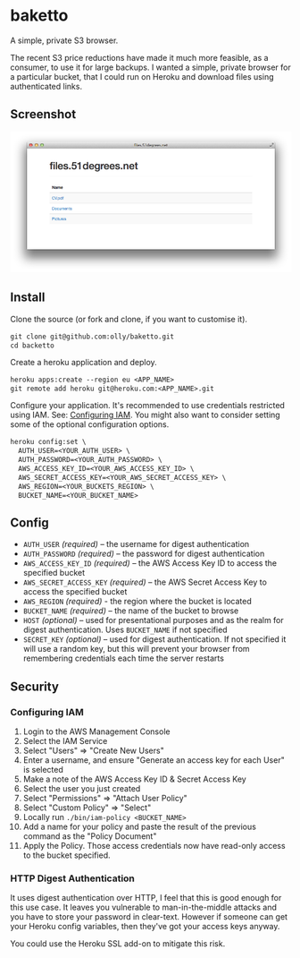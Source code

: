 baketto
=======

A simple, private S3 browser.

The recent S3 price reductions have made it much more feasible, as a consumer, to use it for large backups. I wanted a simple, private browser for a particular bucket, that I could run on Heroku and download files using authenticated links.

## Screenshot

![screenshot](doc/screenshot.png)

## Install

Clone the source (or fork and clone, if you want to customise it).

    git clone git@github.com:olly/baketto.git
    cd backetto

Create a heroku application and deploy.

    heroku apps:create --region eu <APP_NAME>
    git remote add heroku git@heroku.com:<APP_NAME>.git

Configure your application. It's recommended to use credentials restricted using IAM. See: [Configuring IAM](#configuring-iam). You might also want to consider setting some of the optional configuration options.

    heroku config:set \
      AUTH_USER=<YOUR_AUTH_USER> \
      AUTH_PASSWORD=<YOUR_AUTH_PASSWORD> \
      AWS_ACCESS_KEY_ID=<YOUR_AWS_ACCESS_KEY_ID> \
      AWS_SECRET_ACCESS_KEY=<YOUR_AWS_SECRET_ACCESS_KEY> \
      AWS_REGION=<YOUR_BUCKETS_REGION> \
      BUCKET_NAME=<YOUR_BUCKET_NAME>

## Config

* `AUTH_USER` _(required)_ – the username for digest authentication
* `AUTH_PASSWORD` _(required)_ – the password for digest authentication
* `AWS_ACCESS_KEY_ID` _(required)_ – the AWS Access Key ID to access the specified bucket
* `AWS_SECRET_ACCESS_KEY` _(required)_ – the AWS Secret Access Key to access the specified bucket
* `AWS_REGION` _(required)_ - the region where the bucket is located
* `BUCKET_NAME` _(required)_ – the name of the bucket to browse
* `HOST` _(optional)_ – used for presentational purposes and as the realm for digest authentication. Uses `BUCKET_NAME` if not specified
* `SECRET_KEY` _(optional)_ – used for digest authentication. If not specified it will use a random key, but this will prevent your browser from remembering credentials each time the server restarts

## Security

### Configuring IAM

1. Login to the AWS Management Console
2. Select the IAM Service
3. Select "Users" => "Create New Users"
4. Enter a username, and ensure "Generate an access key for each User" is selected
5. Make a note of the AWS Access Key ID & Secret Access Key
6. Select the user you just created
7. Select "Permissions" => "Attach User Policy"
8. Select "Custom Policy" => "Select"
9. Locally run `./bin/iam-policy <BUCKET_NAME>`
10. Add a name for your policy and paste the result of the previous command as the "Policy Document"
11. Apply the Policy. Those access credentials now have read-only access to the bucket specified.

### HTTP Digest Authentication

It uses digest authentication over HTTP, I feel that this is good enough for this use case. It leaves you vulnerable to man-in-the-middle attacks and you have to store your password in clear-text. However if someone can get your Heroku config variables, then they've got your access keys anyway.

You could use the Heroku SSL add-on to mitigate this risk.
